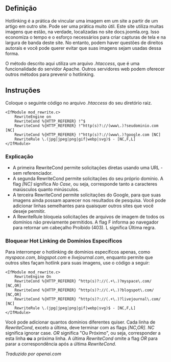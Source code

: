 <!-- Filename: How_do_you_block_direct_hot_linking_to_image_files_using_htaccess%3F / Display title: Desativar Hotlinking de Imagens -->

## Definição

Hotlinking é a prática de vincular uma imagem em um site a partir de um artigo em outro site. Pode ser uma prática muito útil. Este site utiliza muitas imagens que estão, na verdade, localizadas no site docs.joomla.org. Isso economiza o tempo e o esforço necessários para criar capturas de tela e na largura de banda deste site. No entanto, podem haver questões de direitos autorais e você pode querer evitar que suas imagens sejam usadas dessa forma.

O método descrito aqui utiliza um arquivo *.htaccess*, que é uma funcionalidade do servidor Apache. Outros servidores web podem oferecer outros métodos para prevenir o hotlinking.  

## Instruções

Coloque o seguinte código no arquivo *.htaccess* do seu diretório raiz.

```
<IfModule mod_rewrite.c>
    RewriteEngine on
    RewriteCond %{HTTP_REFERER} !^$
    RewriteCond %{HTTP_REFERER} !^http(s)?://(www\.)?seudominio.com [NC]
    RewriteCond %{HTTP_REFERER} !^http(s)?://(www\.)?google.com [NC]
    RewriteRule \.(jpg|jpeg|png|gif|webp|svg)$ - [NC,F,L]
</IfModule>
```

### Explicação

* A primeira RewriteCond permite solicitações diretas usando uma URL - sem referenciador.
* A segunda RewriteCond permite solicitações do seu próprio domínio. A flag *\[NC\]*
    significa *No Case*, ou seja, corresponde tanto a caracteres maiúsculos quanto minúsculos.
* A terceira RewriteCond permite solicitações do Google, para que suas imagens
    ainda possam aparecer nos resultados de pesquisa. Você pode adicionar linhas semelhantes para
    quaisquer outros sites que você deseje permitir.
* A RewriteRule bloqueia solicitações de arquivos de imagem de todos os domínios
    não previamente permitidos. A flag F informa ao navegador para retornar um cabeçalho
    Proibido (403). L significa Última regra.

### Bloquear Hot Linking de Domínios Específicos

Para interromper o hotlinking de domínios específicos apenas, como *myspace.com*,
*blogspot.com* e *livejournal.com*, enquanto permite que outros sites
façam hotlink para suas imagens, use o código a seguir:

```
<IfModule mod_rewrite.c>
    RewriteEngine On
    RewriteCond %{HTTP_REFERER} ^http(s)?://(.+\.)?myspace\.com/ [NC,OR]
    RewriteCond %{HTTP_REFERER} ^http(s)?://(.+\.)?blogspot\.com/ [NC,OR]
    RewriteCond %{HTTP_REFERER} ^http(s)?://(.+\.)?livejournal\.com/ [NC]
    RewriteRule \.(jpg|jpeg|png|gif|webp|svg)$ - [NC,F,L]
</IfModule>
```

Você pode adicionar quantos domínios diferentes quiser. Cada linha de *RewriteCond*,
exceto a última, deve terminar com as flags *\[NC,OR\]*. *NC*
significa ignorar case. *OR* significa "Ou Próximo", ou seja, corresponder a esta linha
**ou** a próxima linha. A última *RewriteCond* omite a flag *OR* para parar
a correspondência após a última *RewriteCond*.

*Traduzido por openai.com*

